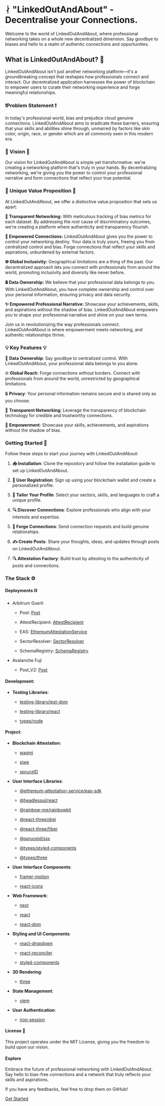 # ᛅ "LinkedOutAndAbout" - Decentralise your Connections.

Welcome to the world of LinkedOutAndAbout, where professional networking takes on a whole new decentralized dimension. Say goodbye to biases and hello to a realm of authentic connections and opportunities.


## **What is LinkedOutAndAbout? 💬**

LinkedOutAndAbout isn't just another networking platform—it's a groundbreaking concept that reshapes how professionals connect and interact. Our decentralized application harnesses the power of blockchain to empower users to curate their networking experience and forge meaningful relationships.


### **❗️Problem Statement ❗️**

In today's professional world, bias and prejudice cloud genuine connections. LinkedOutAndAbout aims to eradicate these barriers, ensuring that your skills and abilities shine through, unmarred by factors like skin color, origin, race, or gender which are all commonly seen in this modern era.

### **👀 Vision 👀**

Our vision for LinkedOutAndAbout is simple yet transformative: we're creating a networking platform that's truly in your hands. By decentralizing networking, we're giving you the power to control your professional narrative and form connections that reflect your true potential.


### **💯 Unique Value Proposition 💯**

At LinkedOutAndAbout, we offer a distinctive value proposition that sets us apart:

**🌟 Transparent Networking:** With meticulous tracking of bias metrics for each dataset. By addressing the root cause of discriminatory outcomes, we're creating a platform where authenticity and transparency flourish.

**🚀 Empowered Connections:** LinkedOutAndAbout gives you the power to control your networking destiny. Your data is truly yours, freeing you from centralized control and bias. Forge connections that reflect your skills and aspirations, unburdened by external factors.

**🌐 Global Inclusivity:** Geographical limitations are a thing of the past. Our decentralized approach lets you connect with professionals from around the world, promoting inclusivity and diversity like never before.

**🔒 Data Ownership:** We believe that your professional data belongs to you. With LinkedOutAndAbout, you have complete ownership and control over your personal information, ensuring privacy and data security.

**✨ Empowered Professional Narrative:** Showcase your achievements, skills, and aspirations without the shadow of bias. LinkedOutAndAbout empowers you to shape your professional narrative and shine on your own terms.

Join us in revolutionizing the way professionals connect. LinkedOutAndAbout is where empowerment meets networking, and authentic relationships thrive.


### **💡 Key Features 💡**

🔑 **Data Ownership**: Say goodbye to centralized control. With LinkedOutAndAbout, your professional data belongs to you alone.

🌐 **Global Reach**: Forge connections without borders. Connect with professionals from around the world, unrestricted by geographical limitations.

🔒 **Privacy**: Your personal information remains secure and is shared only as you choose.

💼 **Transparent Networking**: Leverage the transparency of blockchain technology for credible and trustworthy connections.

💪 **Empowerment**: Showcase your skills, achievements, and aspirations without the shadow of bias.


### **Getting Started 🚀**

Follow these steps to start your journey with LinkedOutAndAbout:

1. **📥 Installation**: Clone the repository and follow the installation guide to set up LinkedOutAndAbout.

2. **🔐 User Registration**: Sign up using your blockchain wallet and create a personalized profile.

3. **👔 Tailor Your Profile**: Select your sectors, skills, and languages to craft a unique profile.

4. **🔍 Discover Connections**: Explore professionals who align with your interests and expertise.

5. **🤝 Forge Connections**: Send connection requests and build genuine relationships.

6. **✍️ Create Posts**: Share your thoughts, ideas, and updates through posts on LinkedOutAndAbout.

7. **🔍 Attestation Factory**: Build trust by attesting to the authenticity of posts and connections.


### **The Stack ⚙️**

#### **Deployments ⛓️**

- Arbitrum Goerli

    - Post: [Post](https://goerli.arbiscan.io/address/0x4eE36Ac14D03445FC0D21C52EF06F7780c9981e3)

    - AttestRecipient: [AttestRecipient](https://goerli.arbiscan.io/address/0xa37dd05F01446bbA6DC91d39fD7f2D205aaAF94f)
    
    - EAS: [EthereumAttestationService](https://goerli.arbiscan.io/address/0xaEF4103A04090071165F78D45D83A0C0782c2B2a)
    
    - SectorResolver: [SectorResolver](https://goerli.arbiscan.io/address/0x9FC32F730CcD03AFd7E3775F05B8b4a1174522d5)
    
    - SchemaRegistry: [SchemaRegistry](https://goerli.arbiscan.io/address/0x55D26f9ae0203EF95494AE4C170eD35f4Cf77797)


- Avalanche Fuji

    - Post_V2: [Post](https://testnet.snowtrace.io/address/0x56590e8bdf817759fe543f55b80734a1424eaaef#writeContract)


#### **Development:**

- **Testing Libraries**:

  - [testing-library/jest-dom](https://testing-library.com/docs/ecosystem-jest-dom/)

  - [testing-library/react](https://testing-library.com/docs/react-testing-library/intro/)

  - [types/node](https://www.typescriptlang.org/tsconfig#node)


#### Project:

- **Blockchain Attestation**:

  - [wagmi](https://github.com/ethereum/web3.js/)

  - [siwe](https://github.com/username/siwe)

  - [spruceID](https://github.com/username/spruceID)


- **User Interface Libraries**:

  - [@ethereum-attestation-service/eas-sdk](https://github.com/ethereum-attestation-service/eas-sdk)

  - [@headlessui/react](https://headlessui.dev/react/)
  
  - [@rainbow-me/rainbowkit](https://github.com/rainbow-me/rainbowkit)

  - [@react-three/drei](https://github.com/pmndrs/drei)

  - [@react-three/fiber](https://github.com/pmndrs/react-three-fiber)

  - [@spruceid/ssx](https://github.com/spruceid/ssx)

  - [@types/styled-components](https://github.com/DefinitelyTyped/DefinitelyTyped)

  - [@types/three](https://github.com/DefinitelyTyped/DefinitelyTyped)


- **User Interface Components**:

  - [framer-motion](https://www.framer.com/motion/)

  - [react-icons](https://react-icons.github.io/react-icons/)


- **Web Framework**:

  - [next](https://nextjs.org/)

  - [react](https://reactjs.org/)

  - [react-dom](https://reactjs.org/docs/react-dom.html)


- **Styling and UI Components**:

  - [react-dropdown](https://github.com/fraserxu/react-dropdown)

  - [react-reconciler](https://reactjs.org/docs/codebase-overview.html#reconciler)

  - [styled-components](https://styled-components.com/)


- **3D Rendering**:

  - [three](https://threejs.org/)


- **State Management**:

  - [viem](https://github.com/username/viem)


- **User Authentication**:

  - [iron-session](https://www.npmjs.com/package/iron-session)

#### **License 📄**

This project operates under the MIT License, giving you the freedom to build upon our vision.


#### **Explore**
Embrace the future of professional networking with LinkedOutAndAbout. Say hello to bias-free connections and a network that truly reflects your skills and aspirations.

If you have any feedbacks, feel free to drop them on GitHub!

[Get Started](#getting-started)
